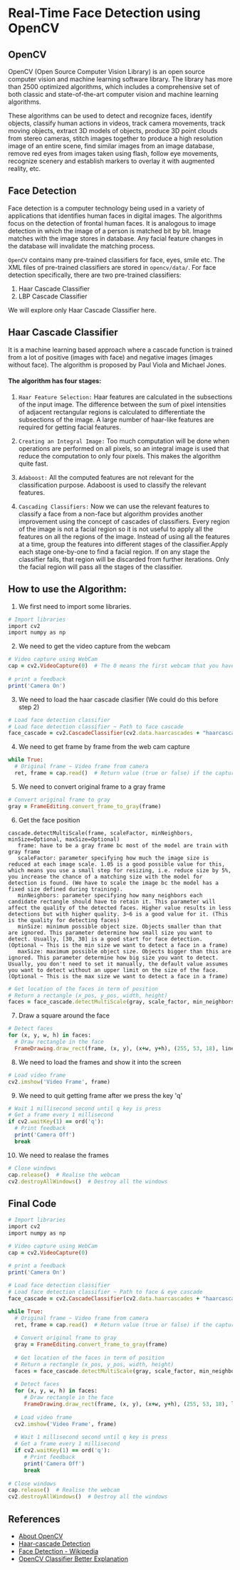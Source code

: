 # Real-Time Face Detection using OpenCV
## OpenCV
OpenCV (Open Source Computer Vision Library) is an open source computer vision and machine learning software library. The library has more than 2500 optimized algorithms, which includes a comprehensive set of both classic and state-of-the-art computer vision and machine learning algorithms. 

These algorithms can be used to detect and recognize faces, identify objects, classify human actions in videos, track camera movements, track moving objects, extract 3D models of objects, produce 3D point clouds from stereo cameras, stitch images together to produce a high resolution image of an entire scene, find similar images from an image database, remove red eyes from images taken using flash, follow eye movements, recognize scenery and establish markers to overlay it with augmented reality, etc.

## Face Detection
Face detection is a computer technology being used in a variety of applications that identifies human faces in digital images. The algorithms focus on the detection of frontal human faces. It is analogous to image detection in which the image of a person is matched bit by bit. Image matches with the image stores in database. Any facial feature changes in the database will invalidate the matching process.

```OpenCV``` contains many pre-trained classifiers for face, eyes, smile etc. The XML files of pre-trained classifiers are stored in ```opencv/data/```. For face detection specifically, there are two pre-trained classifiers:

1. Haar Cascade Classifier
2. LBP Cascade Classifier

We will explore only Haar Cascade Classifier here.

## Haar Cascade Classifier

It is a machine learning based approach where a cascade function is trained from a lot of positive (images with face) and negative images (images without face). The algorithm is proposed by Paul Viola and Michael Jones.

#### The algorithm has four stages:

1. ```Haar Feature Selection:``` Haar features are calculated in the subsections of the input image. The difference between the sum of pixel intensities of adjacent rectangular regions is calculated to differentiate the subsections of the image. A large number of haar-like features are required for getting facial features.

2. ```Creating an Integral Image:``` Too much computation will be done when operations are performed on all pixels, so an integral image is used that reduce the computation to only four pixels. This makes the algorithm quite fast.

3. ```Adaboost:``` All the computed features are not relevant for the classification purpose. Adaboost is used to classify the relevant features.

4. ```Cascading Classifiers:``` Now we can use the relevant features to classify a face from a non-face but algorithm provides another improvement using the concept of cascades of classifiers. Every region of the image is not a facial region so it is not useful to apply all the features on all the regions of the image. Instead of using all the features at a time, group the features into different stages of the classifier.Apply each stage one-by-one to find a facial region. If on any stage the classifier fails, that region will be discarded from further iterations. Only the facial region will pass all the stages of the classifier.

## How to use the Algorithm:
1. We first need to import some libraries.
```ruby
# Import libraries
import cv2
import numpy as np
```
2. We need to get the video capture from the webcam
```ruby
# Video capture using WebCam
cap = cv2.VideoCapture(0)  # The 0 means the first webcam that you have, if you have more webcam that you want to use you could put 1, 2, or 3... 
        
# print a feedback
print('Camera On')
```
3. We need to load the haar cascade clasifier (We could do this before step 2)
```ruby
# Load face detection classifier
# Load face detection classifier ~ Path to face cascade
face_cascade = cv2.CascadeClassifier(cv2.data.haarcascades + "haarcascade_frontalface_default.xml")  # Pre train model
```
4. We need to get frame by frame from the web cam capture
```ruby
while True:
  # Original frame ~ Video frame from camera
  ret, frame = cap.read()  # Return value (true or false) if the capture work, video frame
```
5. We need to convert original frame to a gray frame
```ruby
# Convert original frame to gray
gray = FrameEditing.convert_frame_to_gray(frame)
```
6. Get the face position
```
cascade.detectMultiScale(frame, scaleFactor, minNeighbors, minSize=Optional, maxSize=Optional)
   frame: have to be a gray frame bc most of the model are train with gray frame
   scaleFactor: parameter specifying how much the image size is reduced at each image scale. 1.05 is a good possible value for this, which means you use a small step for resizing, i.e. reduce size by 5%, you increase the chance of a matching size with the model for detection is found. (We have to scale the image bc the model has a fixed size defined during training).
   minNeighbors: parameter specifying how many neighbors each candidate rectangle should have to retain it. This parameter will affect the quality of the detected faces. Higher value results in less detections but with higher quality. 3~6 is a good value for it. (This is the quality for detecting faces)
   minSize: minimum possible object size. Objects smaller than that are ignored. This parameter determine how small size you want to detect. Usually, [30, 30] is a good start for face detection. (Optional ~ This is the min size we want to detect a face in a frame)
   maxSize: maximum possible object size. Objects bigger than this are ignored. This parameter determine how big size you want to detect. Usually, you don't need to set it manually, the default value assumes you want to detect without an upper limit on the size of the face. (Optional ~ This is the max size we want to detect a face in a frame)
```
```ruby
# Get location of the faces in term of position
# Return a rectangle (x_pos, y_pos, width, height)
faces = face_cascade.detectMultiScale(gray, scale_factor, min_neighbors, minSize=(30, 30), flags=cv2.CASCADE_SCALE_IMAGE)  
```
7. Draw a square around the face
```ruby
# Detect faces
for (x, y, w, h) in faces:
  # Draw rectangle in the face
  FrameDrawing.draw_rect(frame, (x, y), (x+w, y+h), (255, 53, 18), line_thickness)  # Rect for the face
```
8. We need to load the frames and show it into the screen
```ruby
# Load video frame
cv2.imshow('Video Frame', frame)
```
9. We need to quit getting frame after we press the key 'q'
```ruby
# Wait 1 millisecond second until q key is press
# Get a frame every 1 millisecond
if cv2.waitKey(1) == ord('q'):
  # Print feedback
  print('Camera Off')
  break
```
10. We need to realase the frames
```ruby
# Close windows
cap.release()  # Realise the webcam
cv2.destroyAllWindows()  # Destroy all the windows
```

## Final Code
```ruby
# Import libraries
import cv2
import numpy as np

# Video capture using WebCam
cap = cv2.VideoCapture(0)
        
# print a feedback
print('Camera On')

# Load face detection classifier
# Load face detection classifier ~ Path to face & eye cascade
face_cascade = cv2.CascadeClassifier(cv2.data.haarcascades + "haarcascade_frontalface_default.xml")  # Pre train model

while True:
  # Original frame ~ Video frame from camera
  ret, frame = cap.read()  # Return value (true or false) if the capture work, video frame
  
  # Convert original frame to gray
  gray = FrameEditing.convert_frame_to_gray(frame)
  
  # Get location of the faces in term of position
  # Return a rectangle (x_pos, y_pos, width, height)
  faces = face_cascade.detectMultiScale(gray, scale_factor, min_neighbors, minSize=(30, 30), flags=cv2.CASCADE_SCALE_IMAGE) 
  
  # Detect faces
  for (x, y, w, h) in faces:
     # Draw rectangle in the face
     FrameDrawing.draw_rect(frame, (x, y), (x+w, y+h), (255, 53, 18), line_thickness)  # Rect for the face
     
  # Load video frame
  cv2.imshow('Video Frame', frame)
  
  # Wait 1 millisecond second until q key is press
  # Get a frame every 1 millisecond
  if cv2.waitKey(1) == ord('q'):
     # Print feedback
     print('Camera Off')
     break
     
# Close windows
cap.release()  # Realise the webcam
cv2.destroyAllWindows()  # Destroy all the windows
```


## References
* [About OpenCV](https://opencv.org/about/)
* [Haar-cascade Detection](https://docs.opencv.org/3.4/db/d28/tutorial_cascade_classifier.html)
* [Face Detection - Wikipedia](https://en.wikipedia.org/wiki/Face_detection)
* [OpenCV Classifier Better Explanation](https://github.com/informramiz/Face-Detection-OpenCV)
